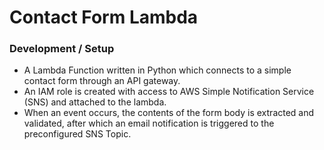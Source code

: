 # Contact Form Lambda

### Development / Setup


* A Lambda Function written in Python which connects to a simple contact form through an API gateway. 
* An IAM role is created with access to AWS Simple Notification Service (SNS) and attached to the lambda.
* When an event occurs, the contents of the form body is extracted and validated, after which an email notification is triggered to the preconfigured SNS Topic.



